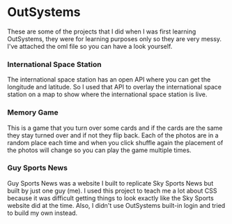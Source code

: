 # OutSystems
These are some of the projects that I did when I was first learning OutSystems, they were for learning purposes only so they are very messy. I've attached the oml file so you can have a look yourself. 

### International Space Station
The international space station has an open API where you can get the longitude and latitude. So I used that API to overlay the international space station on a map to show where the international space station is live. 

### Memory Game
This is a game that you turn over some cards and if the cards are the same they stay turned over and if not they flip back. Each of the photos are in a random place each time and when you click shuffle again the placement of the photos will change so you can play the game multiple times. 

### Guy Sports News
Guy Sports News was a website I built to replicate Sky Sports News but built by just one guy (me). I used this project to teach me a lot about CSS because it was difficult getting things to look exactly like the Sky Sports website did at the time. Also, I didn't use OutSystems built-in login and tried to build my own instead. 
